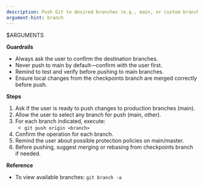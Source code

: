 ```yaml
---
description: Push Git to desired branches (e.g., main, or custom branches).
argument-hint: branch
---
```


$ARGUMENTS
<!-- GIT:START -->
**Guardrails**
- Always ask the user to confirm the destination branches.
- Never push to main by default—confirm with the user first.
- Remind to test and verify before pushing to main branches.
- Ensure local changes from the checkpoints branch are merged correctly before push.

**Steps**
1. Ask if the user is ready to push changes to production branches (main).
2. Allow the user to select any branch for push (main, other).
3. For each branch indicated, execute:
    - `git push origin <branch>`
4. Confirm the operation for each branch.
5. Remind the user about possible protection policies on main/master.
6. Before pushing, suggest merging or rebasing from checkpoints branch if needed.

**Reference**
- To view available branches: `git branch -a`
<!-- GIT:END -->
